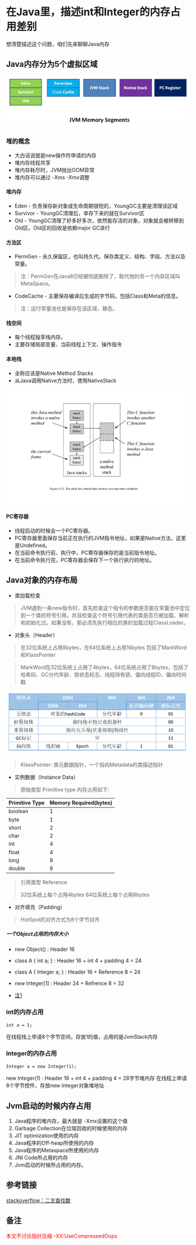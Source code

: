 #  在Java里，描述int和Integer的内存占用差别

想清楚描述这个问题，咱们先来聊聊Java内存

## Java内存分为5个虚拟区域

![avatar](https://raw.githubusercontent.com/raytz/raytz.github.io/master/_data/20141021141849_243.jpg)

### 堆的概念
* 大白话说就是new操作符申请的内存
* 堆内存线程共享
* 堆内存耗尽时，JVM抛出OOM异常
* 堆内存可以通过 -Xms -Xmx调整

#### 堆内存
* Eden - 负责保存新对象或生命周期很短的，YoungGC主要是清理该区域
* Survivor - YoungGC清理后，幸存下来的就在Survivor区
* Old - YoungGC清理了好多好多次，依然能存活的对象，对象就会被转移到Old区。Old区的回收是依赖major GC进行


#### 方法区
* PermGen - 永久保留区，也叫持久代。保存类定义、结构、字段、方法以及常量。
> 注：PermGen在Java8已经被彻底删除了，取代他的另一个内存区域叫MetaSpace。

* CodeCache - 主要保存编译后生成的字节码，包括Class和Meta的信息。
> 注：运行常量池也是保存在该区域，静态。

#### 栈空间
* 每个线程独享栈内存。
* 主要存储局部变量、当前线程上下文、操作指令

#### 本地栈
* 全称应该是Native Method Stacks
* 从Java调用Native方法时，使用NativeStack

![avatar](https://raw.githubusercontent.com/raytz/raytz.github.io/master/_data/03231458_sjaE.jpg)

#### PC寄存器
* 线程启动的时候会一个PC寄存器。
* PC寄存器里面保存当前正在执行的JVM指令地址，如果是Native方法，这里是Undefined。
* 在当前命令执行前、执行中，PC寄存器保存的是当前指令地址。
* 在当前命令执行完，PC寄存器会保存下一个执行执行的地址。


## Java对象的内存布局
* 类加载检查
> JVM遇到一条new指令时，首先检查这个指令的参数是否能在常量池中定位到一个类的符号引用，并且检查这个符号引用代表的类是否已被加载、解析和初始化过。如果没有，那必须先执行相应的类的加载过程ClassLoader。

* 对象头（Header）
> 在32位系统上占用8bytes，在64位系统上占用16bytes
> 包括了MarkWord和KlassPointer
> 

> MarkWord在32位系统上占用了4bytes，64位系统占用了8bytes，包括了哈希码、GC分代年龄、锁状态标志、线程持有锁、偏向线程ID、偏向时间戳


![avatar](https://raw.githubusercontent.com/raytz/raytz.github.io/master/_data/20151217151455512.jpeg)

> KlassPointer:
> 类元数据指针，一个指向Metadata的类描述指针
> 
  
* 实例数据（Instance Data）
> 原始类型 Primitive type 内存占用如下:

Primitive Type | Memory Required(bytes)
---- | ----
boolean | 1
byte | 1
short | 2
char | 2
int | 4
float | 4
long | 8
double | 8

> 引用类型 Reference
> 
> 32位系统上每个占用4bytes
> 64位系统上每个占用8bytes

* 对齐填充（Padding）
>  HotSpot的对齐方式为8个字节对齐
> 
##### 一个Object占用的内存大小
* new Object() : Header 16 
* class A { int a; } : Header 16 + int 4 + padding 4 = 24
* class A { Integer a; } : Header 16 + Reference 8 = 24
* new Integer[1] : Header 24 + Refrence 8 = 32

* <a href="#mark1" target="_self">注1</a>

### int的内存占用
	int a = 1;

在线程栈上申请8个字节空间，存放1的值，占用的是JvmStack内存


### Integer的内存占用
	Integer a = new Integer(1);

new Integer(1) : Header 16 + int 4 + padding 4 = 28字节堆内存
在线程上申请8个字节控件，存放new Integer对象堆地址


## Jvm启动的时候内存占用
1. Java程序的堆内存，最大就是 -Xmx设置的这个值
2. Garbage Collection在垃圾回收的时候使用的内存
3. JIT optimization使用的内存
4. Java程序的Off-heap所使用的内存
5. Java程序的Metaspace所使用的内存
6. JNI Code所占用的内存
7. Jvm启动的时候所占用的内存。


## 参考链接
<a href=https://stackoverflow.com/questions/26357186/what-is-in-java-object-header>stackoverflow：二叉查找数</a>


## 备注
<span id="mark1"><font color="red">本文不讨论指针压缩 -XX:UseCompressedOops</font></span>





